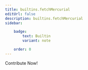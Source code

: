 ```yaml
---
title: builtins.fetchMercurial
editUrl: false
description: builtins.fetchMercurial
sidebar:

    badge:
        text: Builtin
        variant: note

    order: 0
---
```


Contribute Now!



